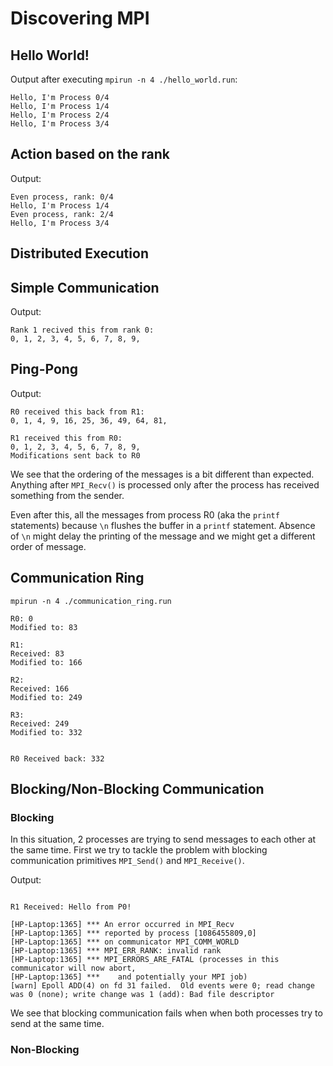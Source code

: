 # Discovering MPI

## Hello World!

Output after executing `mpirun -n 4 ./hello_world.run`:

```
Hello, I'm Process 0/4
Hello, I'm Process 1/4
Hello, I'm Process 2/4
Hello, I'm Process 3/4
```

## Action based on the rank

Output:

```
Even process, rank: 0/4
Hello, I'm Process 1/4
Even process, rank: 2/4
Hello, I'm Process 3/4
```

## Distributed Execution


## Simple Communication

Output:

```
Rank 1 recived this from rank 0:
0, 1, 2, 3, 4, 5, 6, 7, 8, 9,
```

## Ping-Pong

Output:
```
R0 received this back from R1:
0, 1, 4, 9, 16, 25, 36, 49, 64, 81,

R1 received this from R0:
0, 1, 2, 3, 4, 5, 6, 7, 8, 9,
Modifications sent back to R0
```

We see that the ordering of the messages is a bit different than expected. Anything after `MPI_Recv()` is processed only after the process has received something from the sender.

Even after this, all the messages from process R0 (aka the `printf` statements) because `\n` flushes the buffer in a `printf` statement. Absence of `\n` might delay the printing of the message and we might get a different order of message.


## Communication Ring

```
mpirun -n 4 ./communication_ring.run

R0: 0
Modified to: 83

R1:
Received: 83
Modified to: 166

R2:
Received: 166
Modified to: 249

R3:
Received: 249
Modified to: 332


R0 Received back: 332

```

## Blocking/Non-Blocking Communication

### Blocking

In this situation, 2 processes are trying to send messages to each other at the same time. First we try to tackle the problem with blocking communication primitives `MPI_Send()` and `MPI_Receive()`.

Output:

```

R1 Received: Hello from P0!

[HP-Laptop:1365] *** An error occurred in MPI_Recv
[HP-Laptop:1365] *** reported by process [1086455809,0]
[HP-Laptop:1365] *** on communicator MPI_COMM_WORLD
[HP-Laptop:1365] *** MPI_ERR_RANK: invalid rank
[HP-Laptop:1365] *** MPI_ERRORS_ARE_FATAL (processes in this communicator will now abort,
[HP-Laptop:1365] ***    and potentially your MPI job)
[warn] Epoll ADD(4) on fd 31 failed.  Old events were 0; read change was 0 (none); write change was 1 (add): Bad file descriptor
```

We see that blocking communication fails when when both processes try to send at the same time.

### Non-Blocking

